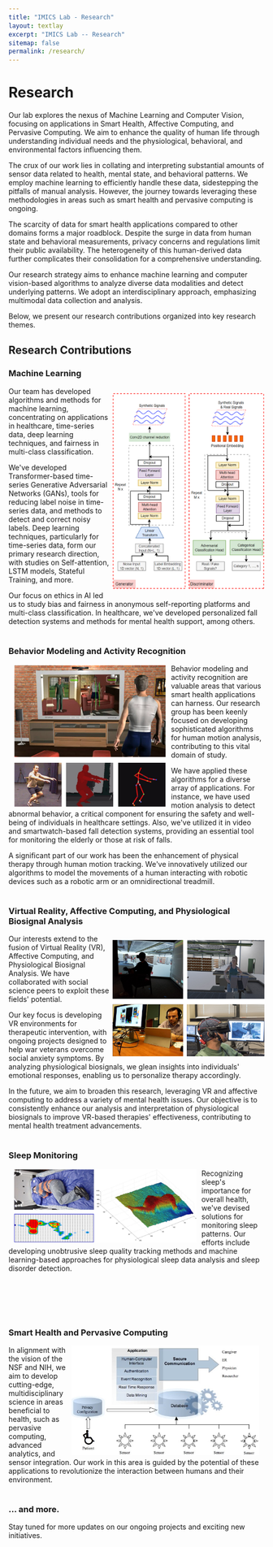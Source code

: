 ```yaml
---
title: "IMICS Lab - Research"
layout: textlay
excerpt: "IMICS Lab -- Research"
sitemap: false
permalink: /research/
---
```


# Research

Our lab explores the nexus of Machine Learning and Computer Vision, focusing on applications in Smart Health, Affective Computing, and Pervasive Computing. We aim to enhance the quality of human life through understanding individual needs and the physiological, behavioral, and environmental factors influencing them.

The crux of our work lies in collating and interpreting substantial amounts of sensor data related to health, mental state, and behavioral patterns. We employ machine learning to efficiently handle these data, sidestepping the pitfalls of manual analysis. However, the journey towards leveraging these methodologies in areas such as smart health and pervasive computing is ongoing.

The scarcity of data for smart health applications compared to other domains forms a major roadblock. Despite the surge in data from human state and behavioral measurements, privacy concerns and regulations limit their public availability. The heterogeneity of this human-derived data further complicates their consolidation for a comprehensive understanding.

Our research strategy aims to enhance machine learning and computer vision-based algorithms to analyze diverse data modalities and detect underlying patterns. We adopt an interdisciplinary approach, emphasizing multimodal data collection and analysis.

Below, we present our research contributions organized into key research themes.

## Research Contributions

### Machine Learning

<img src="/images/respic/biosgan.png" alt="" style="width: 300px; float: right; margin: 10px  0px" />
Our team has developed algorithms and methods for machine learning, concentrating on applications in healthcare, time-series data, deep learning techniques, and fairness in multi-class classification.

We've developed Transformer-based time-series Generative Adversarial Networks (GANs), tools for reducing label noise in time-series data, and methods to detect and correct noisy labels. Deep learning techniques, particularly for time-series data, form our primary research direction, with studies on Self-attention, LSTM models, Stateful Training, and more.

Our focus on ethics in AI led us to study bias and fairness in anonymous self-reporting platforms and multi-class classification. In healthcare, we've developed personalized fall detection systems and methods for mental health support, among others.
<br><br>

### Behavior Modeling and Activity Recognition

<img src="/images/respic/exercise_motion_tracking.png" alt="" style="width: 300px; float: left; margin: 0px  10px" />
Behavior modeling and activity recognition are valuable areas that various smart health applications can harness. Our research group has been keenly focused on developing sophisticated algorithms for human motion analysis, contributing to this vital domain of study.

We have applied these algorithms for a diverse array of applications. For instance, we have used motion analysis to detect abnormal behavior, a critical component for ensuring the safety and well-being of individuals in healthcare settings. Also, we've utilized it in video and smartwatch-based fall detection systems, providing an essential tool for monitoring the elderly or those at risk of falls.

A significant part of our work has been the enhancement of physical therapy through human motion tracking. We've innovatively utilized our algorithms to model the movements of a human interacting with robotic devices such as a robotic arm or an omnidirectional treadmill.
<br><br>

### Virtual Reality, Affective Computing, and Physiological Biosignal Analysis

<img src="/images/respic/emotion_recogntition.png" alt="" style="width: 300px; float: right; margin: 10px  0px" />

Our interests extend to the fusion of Virtual Reality (VR), Affective Computing, and Physiological Biosignal Analysis. We have collaborated with social science peers to exploit these fields' potential.

Our key focus is developing VR environments for therapeutic intervention, with ongoing projects designed to help war veterans overcome social anxiety symptoms. By analyzing physiological biosignals, we glean insights into individuals' emotional responses, enabling us to personalize therapy accordingly.

In the future, we aim to broaden this research, leveraging VR and affective computing to address a variety of mental health issues. Our objective is to consistently enhance our analysis and interpretation of physiological biosignals to improve VR-based therapies' effectiveness, contributing to mental health treatment advancements.
<br><br>

### Sleep Monitoring

<img src="/images/respic/sleep_monitoring.png" alt="" style="width: 360px; float: left; margin: 0px  10px" />
Recognizing sleep's importance for overall health, we've devised solutions for monitoring sleep patterns. Our efforts include developing unobtrusive sleep quality tracking methods and machine learning-based approaches for physiological sleep data analysis and sleep disorder detection.
<br><br><br><br><br><br>

### Smart Health and Pervasive Computing

<img src="/images/respic/pervasive_computing.jpg" alt="" style="width: 370px; float: right; margin: 0px  10px" />
In alignment with the vision of the NSF and NIH, we aim to develop cutting-edge, multidisciplinary science in areas beneficial to health, such as pervasive computing, advanced analytics, and sensor integration. Our work in this area is guided by the potential of these applications to revolutionize the interaction between humans and their environment.
<br><br>

### ... and more.
Stay tuned for more updates on our ongoing projects and exciting new initiatives.
<br><br><br><br>

